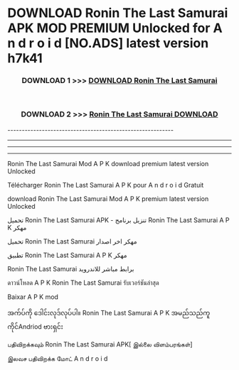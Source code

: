 # DOWNLOAD Ronin The Last Samurai APK MOD PREMIUM Unlocked for A n d r o i d [NO.ADS] latest version h7k41 



<div align="center">

<h3>DOWNLOAD 1 >>> <a href="https://getmod2.web.app/?judul=Ronin The Last Samurai">DOWNLOAD Ronin The Last Samurai</a></h3><br>

<h3>DOWNLOAD 2 >>> <a href="https://getmod2.web.app/?judul=Ronin The Last Samurai">Ronin The Last Samurai DOWNLOAD </a></h3>

</div>
----------------------------------------------------------

----------------------------------------------------------

----------------------------------------------------------

----------------------------------------------------------

Ronin The Last Samurai Mod A P K download premium latest version Unlocked

Télécharger Ronin The Last Samurai A P K pour A n d r o i d Gratuit

download Ronin The Last Samurai Mod A P K premium latest version Unlocked

تحميل Ronin The Last Samurai APK - تنزيل برنامج Ronin The Last Samurai A P K مهكر

تحميل Ronin The Last Samurai مهكر اخر اصدار

تطبيق Ronin The Last Samurai A P K مهكر

Ronin The Last Samurai برابط مباشر للاندرويد

ดาวน์โหลด A P K Ronin The Last Samurai รับเวอร์ชันล่าสุด

Baixar A P K mod

အက်ပ်ကို ဒေါင်းလုဒ်လုပ်ပါ။ Ronin The Last Samurai A P K အမည်သည်ကူကိုင်Andriod ဗားရှင်း

பதிவிறக்கவும் Ronin The Last Samurai APK[ இல்லை விளம்பரங்கள்] 
 
இலவச பதிவிறக்க மோட் A n d r o i d



